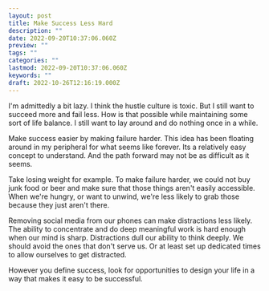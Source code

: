 ```yaml
---
layout: post
title: Make Success Less Hard
description: ""
date: 2022-09-20T10:37:06.060Z
preview: ""
tags: ""
categories: ""
lastmod: 2022-09-20T10:37:06.060Z
keywords: ""
draft: 2022-10-26T12:16:19.000Z
---
```

I'm admittedly a bit lazy.  I think the hustle culture is toxic.  But I still want to succeed more and fail less.  How is that possible while maintaining some sort of life balance.  I still want to lay around and do nothing once in a while.

Make success easier by making failure harder.  This idea has been floating around in my peripheral for what seems like forever.  Its a relatively easy concept to understand.  And the path forward may not be as difficult as it seems.

Take losing weight for example.  To make failure harder, we could not buy junk food or beer and make sure that those things aren't easily accessible.  When we're hungry, or want to unwind, we're less likely to grab those because they just aren't there.

Removing social media from our phones can make distractions less likely.  The ability to concentrate and do deep meaningful work is hard enough when our mind is sharp.  Distractions dull our ability to think deeply. We should avoid the ones that don't serve us.  Or at least set up dedicated times to allow ourselves to get distracted.

However you define success, look for opportunities to design your life in a way that makes it easy to be successful.